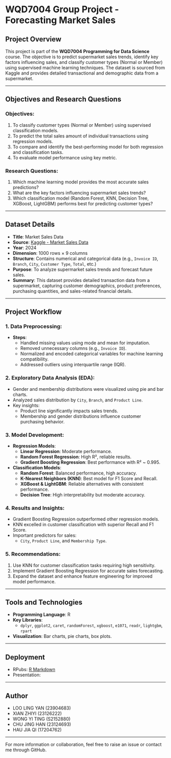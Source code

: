 # WQD7004 Group Project - Forecasting Market Sales

## Project Overview

This project is part of the **WQD7004 Programming for Data Science** course. The objective is to predict supermarket sales trends, identify key factors influencing sales, and classify customer types (Normal or Member) using supervised machine learning techniques. The dataset is sourced from Kaggle and provides detailed transactional and demographic data from a supermarket.

---

## Objectives and Research Questions

### Objectives:
1. To classify customer types (Normal or Member) using supervised classification models.
2. To predict the total sales amount of individual transactions using regression models.
3. To compare and identify the best-performing model for both regression and classification tasks.
4. To evaluate model performance using key metric.

### Research Questions:
1. Which machine learning model provides the most accurate sales predictions?
2. What are the key factors influencing supermarket sales trends?
3. Which classification model (Random Forest, KNN, Decision Tree, XGBoost, LightGBM) performs best for predicting customer types?

---

## Dataset Details

- **Title**: Market Sales Data
- **Source**: [Kaggle - Market Sales Data](https://www.kaggle.com/datasets/willianoliveiragibin/market-sales-data/data)
- **Year**: 2024
- **Dimension**: 1000 rows × 9 columns
- **Structure**: Contains numerical and categorical data (e.g., `Invoice ID`, `Branch`, `City`, `Customer Type`, `Total`, etc.)
- **Purpose**: To analyze supermarket sales trends and forecast future sales.
- **Summary**: This dataset provides detailed transaction data from a supermarket, capturing customer demographics, product preferences, purchasing quantities, and sales-related financial details.

---

## Project Workflow

### 1. Data Preprocessing:
- **Steps**:
  - Handled missing values using mode and mean for imputation.
  - Removed unnecessary columns (e.g., `Invoice ID`).
  - Normalized and encoded categorical variables for machine learning compatibility.
  - Addressed outliers using interquartile range (IQR).

### 2. Exploratory Data Analysis (EDA):
- Gender and membership distributions were visualized using pie and bar charts.
- Analyzed sales distribution by `City`, `Branch`, and `Product Line`.
- Key insights:
  - Product line significantly impacts sales trends.
  - Membership and gender distributions influence customer purchasing behavior.

### 3. Model Development:
- **Regression Models**:
  - **Linear Regression**: Moderate performance.
  - **Random Forest Regression**: High R², reliable results.
  - **Gradient Boosting Regression**: Best performance with R² ~ 0.995.
- **Classification Models**:
  - **Random Forest**: Balanced performance, high accuracy.
  - **K-Nearest Neighbors (KNN)**: Best model for F1 Score and Recall.
  - **XGBoost & LightGBM**: Reliable alternatives with consistent performance.
  - **Decision Tree**: High interpretability but moderate accuracy.

### 4. Results and Insights:
- Gradient Boosting Regression outperformed other regression models.
- KNN excelled in customer classification with superior Recall and F1 Score.
- Important predictors for sales:
  - `City`, `Product Line`, and `Membership Type`.

### 5. Recommendations:
1. Use KNN for customer classification tasks requiring high sensitivity.
2. Implement Gradient Boosting Regression for accurate sales forecasting.
3. Expand the dataset and enhance feature engineering for improved model performance.

---

## Tools and Technologies

- **Programming Language**: R
- **Key Libraries**:
  - `dplyr`, `ggplot2`, `caret`, `randomForest`, `xgboost`, `e1071`, `readr`, `lightgbm`, `rpart`
- **Visualization**: Bar charts, pie charts, box plots.

---

## Deployment
- RPubs: [R Markdown](http://rpubs.com/Lorraine06/WQD7004-OCC3-Group-5)
- Presentation:

---

## Author
- LOO LING YAN (23904683)
- XIAN ZHIYI (23126222)
- WONG YI TING (S2152880)
- CHU JING HAN (23124693)
- HAU JIA QI (17204762)

---

For more information or collaboration, feel free to raise an issue or contact me through GitHub.
